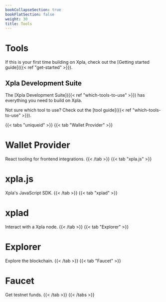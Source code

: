 ```yaml
---
bookCollapseSection: true
bookFlatSection: false
weight: 30
title: Tools
---
```


# Tools

If this is your first time building on Xpla, check out the [Getting started guide]({{< ref "get-started" >}}). 


## Xpla Development Suite

The [Xpla Development Suite]({{< ref "which-tools-to-use" >}}) has everything you need to build on Xpla. 

Not sure which tool to use? Check out the [tool guide]({{< ref "which-tools-to-use" >}}).

{{< tabs "uniqueid" >}}
{{< tab "Wallet Provider" >}}
# Wallet Provider

React tooling for frontend integrations.
{{< /tab >}}
{{< tab "xpla.js" >}}
# xpla.js

Xpla's JavaScript SDK.
{{< /tab >}}
{{< tab "xplad" >}}
# xplad

Interact with a Xpla node. 
{{< /tab >}}
{{< tab "Explorer" >}}
# Explorer

Explore the blockchain.
{{< /tab >}}
{{< tab "Faucet" >}}
# Faucet

Get testnet funds. 
{{< /tab >}}
{{< /tabs >}}
